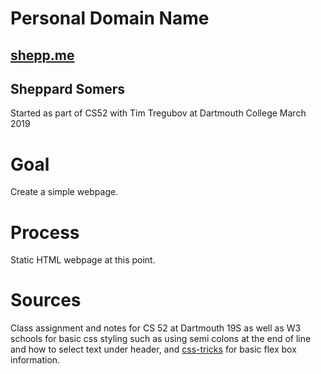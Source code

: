 # Personal Domain Name
## [shepp.me](http://shepp.me/)
## Sheppard Somers
Started as part of CS52 with Tim Tregubov at Dartmouth College March 2019

# Goal 
Create a simple webpage. 

# Process
Static HTML webpage at this point. 

# Sources
Class assignment and notes for CS 52 at Dartmouth 19S as well as W3 schools for basic css styling such as using semi colons at the end of line and how to select text under header, and [css-tricks](https://css-tricks.com/snippets/css/a-guide-to-flexbox/) for basic flex box information. 